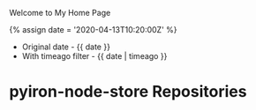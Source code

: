 ---
---

Welcome to My Home Page

{% assign date = '2020-04-13T10:20:00Z' %}

- Original date - {{ date }}
- With timeago filter - {{ date | timeago }}

# pyiron-node-store Repositories

<div id="repo-list">
  </div>

<script src="/test_node_store_pages/assets/js/script2.js"></script>

<script src="/test_node_store_pages/assets/js/script.js"></script>
